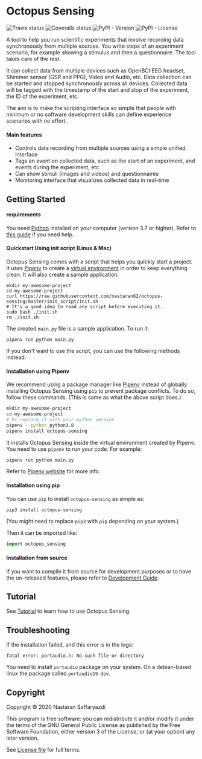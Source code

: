 Octopus Sensing
===============

![Travis status](https://img.shields.io/travis/com/nastaran62/octopus-sensing)
![Coveralls status](https://img.shields.io/coveralls/github/nastaran62/octopus-sensing)
![PyPI - Version](https://img.shields.io/pypi/v/octopus-sensing)
![PyPI - License](https://img.shields.io/pypi/l/octopus-sensing)

A tool to help you run scientific experiments that involve recording data synchronously from
multiple sources. You write steps of an experiment scenario, for example showing a stimulus and then
a questionnaire. The tool takes care of the rest.

It can collect data from multiple devices such as OpenBCI EEG headset, Shimmer sensor (GSR and PPG),
Video and Audio, etc. Data collection can be started and stopped synchronously across all devices.
Collected data will be tagged with the timestamp of the start and stop of the experiment, the ID of
the experiment, etc.

The aim is to make the scripting interface so simple that people with minimum or no software
development skills can define experience scenarios with no effort.

#### Main features

* Controls data recording from multiple sources using a simple unified interface
* Tags an event on collected data, such as the start of an experiment, and events during the experiment, etc.
* Can show stimuli (images and videos) and questionnaires
* Monitoring interface that visualizes collected data in real-time

Getting Started
---------------

#### requirements

You need [Python](https://python.org) installed on your computer (version 3.7 or higher). Refer to
[this guide](https://realpython.com/installing-python/) if you need help.

#### Quickstart Using init script (Linux & Mac)

Octopus Sensing comes with a script that helps you quickly start a project. It uses
[Pipenv](https://pipenv.pypa.io/) to create a [virtual
environment](https://docs.python.org/3/tutorial/venv.html) in order to keep everything clean. It
will also create a sample application.


```
mkdir my-awesome-project
cd my-awesome-project
curl https://raw.githubusercontent.com/nastaran62/octopus-sensing/master/init_script/init.sh
# It's a good idea to read any script before executing it.
sudo bash ./init.sh
rm ./init.sh
```

The created `main.py` file is a sample application. To run it:

```
pipenv run python main.py
```

If you don't want to use the script, you can use the following methods instead.

#### Installation using Pipenv

We recommend using a package manager like [Pipenv](https://pipenv.pypa.io/) instead of globally
installing Octopus Sensing using `pip` to prevent package conflicts. To do so, follow these
commands. (This is same as what the above script does.)

```bash
mkdir my-awesome-project
cd my-awesome-project
# Or replace it with your python version
pipenv --python python3.8
pipenv install octopus-sensing
```

It installs Octopus Sensing inside the virtual environment created by Pipenv. You need to use
`pipenv` to run your code. For example:

```bash
pipenv run python main.py
```

Refer to [Pipenv website](https://pipenv.pypa.io/) for more info.

#### Installation using pip

You can use `pip` to install `octopus-sensing` as simple as:

```bash
pip3 install octopus-sensing
```

(You might need to replace `pip3` with `pip` depending on your system.)

Then it can be imported like:

```python
import octopus_sensing
```

#### Installation from source

If you want to compile it from source for development purposes or to have the un-released features,
please refer to [Development Guide](https://octopus-sensing.nastaran-saffar.me/development).

Tutorial
--------

See [Tutorial](https://octopus-sensing.nastaran-saffar.me/tutorial) to learn how to use Octopus Sensing.

Troubleshooting
---------------
If the installation failed, and this error is in the logs:

```fatal error: portaudio.h: No such file or directory```

You need to install `portaudio` package on your system. On a debian-based linux the package called
`portaudio19-dev`.

Copyright
---------
Copyright © 2020 Nastaran Saffaryazdi

This program is free software: you can redistribute it and/or modify it under the terms of the GNU
General Public License as published by the Free Software Foundation, either version 3 of the
License, or (at your option) any later version.

See [License file](https://github.com/nastaran62/octopus-sensing/blob/master/LICENSE) for full terms.
